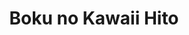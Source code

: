 --- 
title: "Boku no Kawaii Hito"
publishdate: "2019-7-20T16:48:46+02:00"
src: "https://365manga.net/manga/boku-no-kawaii-hito"
image: "https://data.365manga.net/images/thumbnails/6915-boku-no-kawaii-hito.jpg"
description: "Collection of one shots"
---